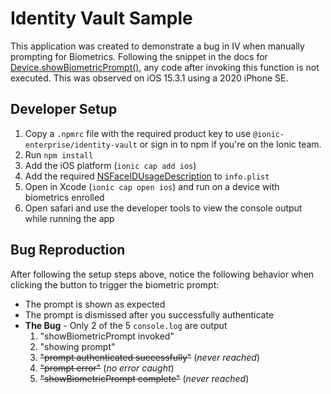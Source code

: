 # Identity Vault Sample
This application was created to demonstrate a bug in IV when manually prompting for Biometrics. Following the snippet in the docs for [Device.showBiometricPrompt()](https://ionic.io/docs/identity-vault/classes/device#showbiometricprompt), any code after invoking this function is not executed. This was observed on iOS 15.3.1 using a 2020 iPhone SE.

## Developer Setup
1. Copy a `.npmrc` file with the required product key to use `@ionic-enterprise/identity-vault` or sign in to npm if you're on the Ionic team.
2. Run `npm install`
3. Add the iOS platform (`ionic cap add ios`)
5. Add the required [NSFaceIDUsageDescription](https://ionic.io/docs/identity-vault/install#capacitor-requirements) to `info.plist`
5. Open in Xcode (`ionic cap open ios`) and run on a device with biometrics enrolled
6. Open safari and use the developer tools to view the console output while running the app

## Bug Reproduction
After following the setup steps above, notice the following behavior when clicking the button to trigger the biometric prompt:
  - The prompt is shown as expected
  - The prompt is dismissed after you successfully authenticate
  - **The Bug** - Only 2 of the 5 `console.log` are output
      1. "showBiometricPrompt invoked"
      2. "showing prompt"
      3. ~~"prompt authenticated successfully"~~ (_never reached_)
      4. ~~"prompt error"~~ (_no error caught_)
      5. ~~"showBiometricPrompt complete"~~ (_never reached_)